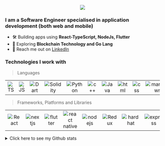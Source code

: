 <p align="middle">
<img src="https://www.linkpicture.com/q/header_13.png" />
</p>

<!-- **Poujhit/Poujhit** is a ✨ _special_ ✨ repository because its `README.md` (this file) appears on your GitHub profile. -->
<h3 align="left">I am a Software Engineer specialised in application development (both web and mobile)</h3>

- 🛠 Building apps using **React-TypeScript, NodeJs, Flutter**
- 🌱 Exploring **Blockchain Technology and Go Lang**
- 📩 Reach me out on [LinkedIn](https://www.linkedin.com/in/poujhit-mu/)
<!-- - 🏢 SDE-Frontend Intern at [Intugine](https://www.intugine.com) -->
<!-- - 👯 I’m looking to collaborate on ... -->
<!-- - 🤔 I’m looking for help with ... -->
<!-- - 💬 Ask me about ... -->
<!-- - 😄 Pronouns: ... -->
<!-- - ⚡ Fun fact: ... -->

### Technologies I work with

> Languages

<table>
  <tr>
    <td align="center" width="115">
        <img src="https://img.shields.io/badge/typescript-%23007ACC.svg?style=for-the-badge&logo=typescript&logoColor=white"  alt="TS" />
    </td>
    <td align="center" width="115">
        <img src="https://img.shields.io/badge/javascript-%23323330.svg?style=for-the-badge&logo=javascript&logoColor=%23F7DF1E" alt="JS" />
    </td>
    <td align="center" width="115">
        <img src="https://img.shields.io/badge/dart-%230175C2.svg?style=for-the-badge&logo=dart&logoColor=white"  alt="Dart" />
    </td>
    <td align="center" width="115">
        <img src="https://img.shields.io/badge/solidity-%230175C2.svg?style=for-the-badge&logo=solidity&logoColor=white"  alt="Solidity" />
    </td>
    <td align="center" width="115">
        <img src="https://img.shields.io/badge/python-3670A0?style=for-the-badge&logo=python&logoColor=ffdd54" alt="Python" />
    </td>
    <td align="center" width="115">
        <img src="https://img.shields.io/badge/c++-%2300599C.svg?style=for-the-badge&logo=c%2B%2B&logoColor=white"  alt="c++" />
    </td>
    <td align="center" width="115">
        <img src="https://img.shields.io/badge/java-%23ED8B00.svg?style=for-the-badge&logo=java&logoColor=white"  alt="Java" />
    </td>
<!--      <td align="center" width="115">
        <img src="https://img.shields.io/badge/c-%2300599C.svg?style=for-the-badge&logo=c&logoColor=white" alt="c" />
    </td> -->
    <td align="center" width="115">
        <img src="https://img.shields.io/badge/html5-%23E34F26.svg?style=for-the-badge&logo=html5&logoColor=white" alt="html" />
    </td>
    <td align="center" width="115">
        <img src="https://img.shields.io/badge/css3-%231572B6.svg?style=for-the-badge&logo=css3&logoColor=white"  alt="css" />
    </td>
    <td align="center" width="115">
        <img src="https://img.shields.io/badge/markdown-%23000000.svg?style=for-the-badge&logo=markdown&logoColor=white"  alt="markdown" />
    </td>
  </tr>

</table>

> Frameworks, Platforms and Libraries

<table>
  <tr>
    <td align="center" width="115">
        <img src="https://img.shields.io/badge/react-%2320232a.svg?style=for-the-badge&logo=react&logoColor=%2361DAFB"  alt="React" />
    </td>
    <td align="center" width="115">
        <img src="https://img.shields.io/badge/Next-black?style=for-the-badge&logo=next.js&logoColor=white" alt="nextjs" />
    </td>
    <td align="center" width="115">
        <img src="https://img.shields.io/badge/Flutter-%2302569B.svg?style=for-the-badge&logo=Flutter&logoColor=white"  alt="flutter" />
    </td>
    <td align="center" width="115">
        <img src="https://img.shields.io/badge/react_native-%2320232a.svg?style=for-the-badge&logo=react&logoColor=%2361DAFB" alt="react native" />
    </td>
    <td align="center" width="115">
        <img src="https://img.shields.io/badge/node.js-6DA55F?style=for-the-badge&logo=node.js&logoColor=white"  alt="nodejs" />
    </td>
    <td align="center" width="115">
        <img src="https://img.shields.io/badge/redux-%23593d88.svg?style=for-the-badge&logo=redux&logoColor=white"  alt="Redux" />
    </td>
     <td align="center" width="115">
        <img src="https://img.shields.io/badge/hardhat-%23404d59.svg?style=for-the-badge&logo=hardhat" alt="hardhat" />
    </td>
    <td align="center" width="115">
        <img src="https://img.shields.io/badge/express.js-%23404d59.svg?style=for-the-badge&logo=express&logoColor=%2361DAFB" alt="express" />
    </td>
    <td align="center" width="115">
        <img src="https://img.shields.io/badge/SASS-hotpink.svg?style=for-the-badge&logo=SASS&logoColor=white"  alt="saas" />
    </td>
    <td align="center" width="115">
        <img src="https://img.shields.io/badge/yarn-%232C8EBB.svg?style=for-the-badge&logo=yarn&logoColor=white"  alt="yarn" />
    </td>
  </tr>

</table>




<details>
  <summary>Click here to see my Github stats</summary>
  
  ## Stats
  
  <p align="middle">
  <img align="center" src="https://komarev.com/ghpvc/?username=Poujhit&color=blue" />
</p>
  <br/>
    
  
<p align="middle">
  <img align="center" src="https://github-readme-stats.vercel.app/api/top-langs?username=Poujhit&theme=tokyonight&hide=css&exclude_repo=Neumorphic-Clock-App" />
</p>
   <br/>
    
  <p align="middle">
  <img align="center" src="https://github-readme-stats.vercel.app/api?username=Poujhit&count_private=true&show_icons=true&include_all_commits=true&theme=tokyonight" />
</p>
  
<!--   <p align="middle">
  <img align="center" src="https://github-profile-trophy.vercel.app/?username=sciencepal&theme=juicyfresh&no-frame=true&row=1&&margin-w=20&no-bg=true" />
</p> -->
  

<!-- ![My Profile views](https://komarev.com/ghpvc/?username=Poujhit&color=blue) \
![Top Langs](https://github-readme-stats.vercel.app/api/top-langs?username=Poujhit&theme=tokyonight) \
![Poujhit Github Stats](https://github-readme-stats.vercel.app/api?username=Poujhit&count_private=true&show_icons=true&include_all_commits=true&theme=tokyonight) -->

  </details>
